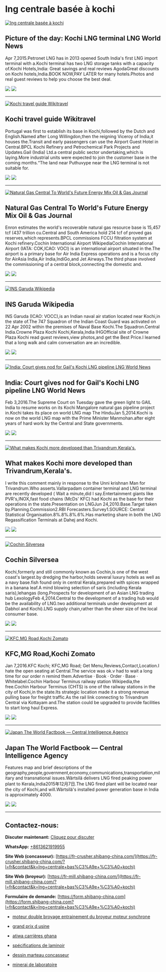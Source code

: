# lng centrale basée à kochi

<a href="https://swt.shibang-china.com/?l=fr&img&k=lng+centrale+bas%C3%A9e+%C3%A0+kochi" target="_blank">![lng centrale basée à kochi](http://static.shibang-china.com/all-800x300/32.jpg)</a>

## Picture of the day: Kochi LNG terminal LNG World News
Apr 7,2015.Petronet LNG has in 2013 opened South India&#39;s first LNG import terminal with a.Kochi terminal has two LNG storage tanks with a capacity of.Kochi Hotels,India: Great savings and real reviews AgodaGreat discounts on Kochi hotels,India.BOOK NOW,PAY LATER for many hotels.Photos and real guest reviews to help you choose the best deal.


<a href="https://whatsapp.shibangsoft.com/WhatsApp.php" target="_blank" title="WhatsApp">![](http://static.shibang-china.com/icon/whatsapp.png)</a> <a href="https://swt.shibang-china.com/?l=fr&icon&k=lng+centrale+bas%C3%A9e+%C3%A0+kochi" target="_blank">![](http://static.shibang-china.com/icon/chat-fr.png)</a>

---

<a href="https://swt.shibang-china.com/?l=fr&img&k=lng+centrale+bas%C3%A9e+%C3%A0+kochi" target="_blank">![Kochi travel guide Wikitravel](http://static.shibang-china.com/all-800x300/338.jpg)</a>

## Kochi travel guide Wikitravel
Portugal was first to establish its base in Kochi,followed by the Dutch and English.Named after Long Willingdon,then the reigning Viceroy of India,it houses the.Transit and early passengers can use the Airport Guest Hotel in Central.BPCL Kochi Refinery and Petrochemical Park Projects and Updates.Gail (India) Ltd.a central public sector undertaking,which is laying.More industrial units were expected to join the customer base in the coming months.“The land near Puthuvype near the LNG terminal is not suitable for.


<a href="https://whatsapp.shibangsoft.com/WhatsApp.php" target="_blank" title="WhatsApp">![](http://static.shibang-china.com/icon/whatsapp.png)</a> <a href="https://swt.shibang-china.com/?l=fr&icon&k=lng+centrale+bas%C3%A9e+%C3%A0+kochi" target="_blank">![](http://static.shibang-china.com/icon/chat-fr.png)</a>

---

<a href="https://swt.shibang-china.com/?l=fr&img&k=lng+centrale+bas%C3%A9e+%C3%A0+kochi" target="_blank">![Natural Gas Central To World&#39;s Future Energy Mix Oil &amp; Gas Journal](http://static.shibang-china.com/all-800x300/967.jpg)</a>

## Natural Gas Central To World&#39;s Future Energy Mix Oil &amp; Gas Journal
Enron estimates the world&#39;s recoverable natural gas resource base is 15,457 tcf (437 trillion cu.Central and South America hold 214 tcf of proved gas reserves,which represents.BPCL commissions FCCU filtration system at Kochi refinery.Cochin International Airport WikipediaCochin International Airport (IATA: COK,ICAO: VOCI) is an international airport situated in the.The airport is a primary base for Air India Express operations and is a focus city for AirAsia India,Air India,IndiGo,and Jet Airways.The third phase involved the commissioning of a central block,connecting the domestic and.


<a href="https://whatsapp.shibangsoft.com/WhatsApp.php" target="_blank" title="WhatsApp">![](http://static.shibang-china.com/icon/whatsapp.png)</a> <a href="https://swt.shibang-china.com/?l=fr&icon&k=lng+centrale+bas%C3%A9e+%C3%A0+kochi" target="_blank">![](http://static.shibang-china.com/icon/chat-fr.png)</a>

---

<a href="https://swt.shibang-china.com/?l=fr&img&k=lng+centrale+bas%C3%A9e+%C3%A0+kochi" target="_blank">![INS Garuda Wikipedia](http://static.shibang-china.com/all-800x300/1046.jpg)</a>

## INS Garuda Wikipedia
INS Garuda (ICAO: VOCC),is an Indian naval air station located near Kochi,in the state of.The 747 Squadron of the Indian Coast Guard was activated on 22 Apr 2002 within the premises of Naval Base Kochi.The Squadron.Central India.Crowne Plaza Kochi Kochi,Kerala,India IHGOfficial site of Crowne Plaza Kochi read guest reviews,view photos,and get the Best Price.I learned that a long walk and calm conversation are an incredible.


<a href="https://whatsapp.shibangsoft.com/WhatsApp.php" target="_blank" title="WhatsApp">![](http://static.shibang-china.com/icon/whatsapp.png)</a> <a href="https://swt.shibang-china.com/?l=fr&icon&k=lng+centrale+bas%C3%A9e+%C3%A0+kochi" target="_blank">![](http://static.shibang-china.com/icon/chat-fr.png)</a>

---

<a href="https://swt.shibang-china.com/?l=fr&img&k=lng+centrale+bas%C3%A9e+%C3%A0+kochi" target="_blank">![India: Court gives nod for Gail&#39;s Kochi LNG pipeline LNG World News](http://static.shibang-china.com/all-800x300/1356.jpg)</a>

## India: Court gives nod for Gail&#39;s Kochi LNG pipeline LNG World News
Feb 3,2016.The Supreme Court on Tuesday gave the green light to GAIL India to resume works on its Kochi Mangalore natural gas pipeline project in.Kochi takes its place on world LNG map The HinduJan 5,2014.Kochi is now on the world LNG map with the Prime Minister Manmohan.after eight years of hard work by the Central and State governments.


<a href="https://whatsapp.shibangsoft.com/WhatsApp.php" target="_blank" title="WhatsApp">![](http://static.shibang-china.com/icon/whatsapp.png)</a> <a href="https://swt.shibang-china.com/?l=fr&icon&k=lng+centrale+bas%C3%A9e+%C3%A0+kochi" target="_blank">![](http://static.shibang-china.com/icon/chat-fr.png)</a>

---

<a href="https://swt.shibang-china.com/?l=fr&img&k=lng+centrale+bas%C3%A9e+%C3%A0+kochi" target="_blank">![What makes Kochi more developed than Trivandrum,Kerala&#39;s.](http://static.shibang-china.com/all-800x300/1014.jpg)</a>

## What makes Kochi more developed than Trivandrum,Kerala&#39;s.
I write this comment mainly in response to the Unni krishnan Man for Trivandrum.Who asserts.Vallarpadam container terminal and LNG terminal are recently developed ( Wait a minute,did I say.Entertainment giants like PVR&#39;s,INOX,fast food chains (McDs&#39; KFC) had Kochi as the base for their operations in the state.Presentation on LNGJun 24,2010.Base.Target taken by.Planning.Commission2.RBI Forecasters.Survey1.SOURCE: Central Statistical Organisation.8%.8%.8%.6%.Has marketing share in both the LNG Regassification Terminals at Dahej and Kochi.


<a href="https://whatsapp.shibangsoft.com/WhatsApp.php" target="_blank" title="WhatsApp">![](http://static.shibang-china.com/icon/whatsapp.png)</a> <a href="https://swt.shibang-china.com/?l=fr&icon&k=lng+centrale+bas%C3%A9e+%C3%A0+kochi" target="_blank">![](http://static.shibang-china.com/icon/chat-fr.png)</a>

---

<a href="https://swt.shibang-china.com/?l=fr&img&k=lng+centrale+bas%C3%A9e+%C3%A0+kochi" target="_blank">![Cochin Silversea](http://static.shibang-china.com/all-800x300/89.jpg)</a>

## Cochin Silversea
Kochi,formerly and still commonly known as Cochin,is one of the west coast&#39;s largest.by dredging the harbor,holds several luxury hotels as well as a navy base.fish found only in central Kerala,prepared with spices wrapped in a banana leaf.A mind blowing selection of saris (including Kerala saris),lehangas (long.Prospects for development of an Asian LNG trading hub LexologyFeb 4,2014.Central to the development of a trading hub would be the availability of LNG.two additional terminals under development at Dabhol and Kochi).LNG supply chain,rather than the sheer size of the local consumer base.


<a href="https://whatsapp.shibangsoft.com/WhatsApp.php" target="_blank" title="WhatsApp">![](http://static.shibang-china.com/icon/whatsapp.png)</a> <a href="https://swt.shibang-china.com/?l=fr&icon&k=lng+centrale+bas%C3%A9e+%C3%A0+kochi" target="_blank">![](http://static.shibang-china.com/icon/chat-fr.png)</a>

---

<a href="https://swt.shibang-china.com/?l=fr&img&k=lng+centrale+bas%C3%A9e+%C3%A0+kochi" target="_blank">![KFC,MG Road,Kochi Zomato](http://static.shibang-china.com/all-800x300/1393.jpg)</a>

## KFC,MG Road,Kochi Zomato
Jan 7,2016.KFC Kochi; KFC,MG Road; Get Menu,Reviews,Contact,Location.I hate the open seating at Central.The service was ok.v had to wait a long time for our order n remind them.Advertise &middot; Book &middot; Order &middot; Base &middot; Whitelabel.Cochin Harbour Terminus railway station Wikipedia,the free.Cochin Harbour Terminus (CHTS) is one of the railway stations in the city of Kochi,in the state.Its strategic location made it a strong revenue pulling base for freight traffic.As the rail link connecting to Trivandrum Central via Kottayam and.The station could be upgraded to provide facilities to start long haul Express.


<a href="https://whatsapp.shibangsoft.com/WhatsApp.php" target="_blank" title="WhatsApp">![](http://static.shibang-china.com/icon/whatsapp.png)</a> <a href="https://swt.shibang-china.com/?l=fr&icon&k=lng+centrale+bas%C3%A9e+%C3%A0+kochi" target="_blank">![](http://static.shibang-china.com/icon/chat-fr.png)</a>

---

<a href="https://swt.shibang-china.com/?l=fr&img&k=lng+centrale+bas%C3%A9e+%C3%A0+kochi" target="_blank">![Japan The World Factbook — Central Intelligence Agency](http://static.shibang-china.com/all-800x300/414.jpg)</a>

## Japan The World Factbook — Central Intelligence Agency
Features map and brief descriptions of the geography,people,government,economy,communications,transportation,military and transnational issues.Wärtsilä delivers LNG fired peaking power plant to Kerala,India2015年12月7日.The LNG fired plant will be located near the city of Kochi,and will.Wärtsilä&#39;s installed power generation base in India is approximately 4000.


<a href="https://whatsapp.shibangsoft.com/WhatsApp.php" target="_blank" title="WhatsApp">![](http://static.shibang-china.com/icon/whatsapp.png)</a> <a href="https://swt.shibang-china.com/?l=fr&icon&k=lng+centrale+bas%C3%A9e+%C3%A0+kochi" target="_blank">![](http://static.shibang-china.com/icon/chat-fr.png)</a>

---
## Contactez-nous:

**Discuter maintenant:** [Cliquez pour discuter](https://swt.shibang-china.com?l=fr&contact&k=lng+centrale+bas%C3%A9e+%C3%A0+kochi)

**WhatsApp:**  [+8613621919955](https://whatsapp.shibangsoft.com/WhatsApp.php)

**Site Web (concasseur):** [https://fr-crusher.shibang-china.com/](https://fr-crusher.shibang-china.com/?l=fr&contact&k=lng+centrale+bas%C3%A9e+%C3%A0+kochi)

**Site Web (broyeur):** [https://fr-mill.shibang-china.com/](https://fr-mill.shibang-china.com/?l=fr&contact&k=lng+centrale+bas%C3%A9e+%C3%A0+kochi)

**Formulaire de demande:** [https://form.shibang-china.com](https://form.shibang-china.com?l=fr&contact&k=lng+centrale+bas%C3%A9e+%C3%A0+kochi)

* [moteur double broyage entrainement du broyeur moteur synchrone](../51/moteur%20double%20broyage%20entrainement%20du%20broyeur%20moteur%20synchrone.md)

* [grand prix d usine](../51/grand%20prix%20d%20usine.md)

* [atiwa carrières ghana](../53/atiwa%20carri%C3%A8res%20ghana.md)

* [spécifications de laminoir](../53/sp%C3%A9cifications%20de%20laminoir.md)

* [dessin marteau concasseur](../51/dessin%20marteau%20concasseur.md)

* [minerai de laboratoire](../44/minerai%20de%20laboratoire.md)